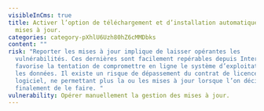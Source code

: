 ```yaml
---
visibleInCms: true
title: Activer l’option de téléchargement et d’installation automatique des
  mises à jour.
categories: category-pXhlU6Uzh80hZ6cMMDbks
content: ""
risk: "Reporter les mises à jour implique de laisser opérantes les
  vulnérabilités. Ces dernières sont facilement repérables depuis Internet et
  favorise la tentation de compromettre en ligne le système d’exploitation et
  les données. Il existe un risque de dépassement du contrat de licence du
  logiciel, ne permettant plus la ou les mises à jour lorsque l’on décide
  finalement de le faire. "
vulnerability: Opérer manuellement la gestion des mises à jour.
---
```

